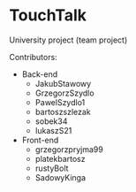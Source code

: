 # TouchTalk

University project (team project)

Contributors:
* Back-end
  * JakubStawowy
  * GrzegorzSzydlo
  * PawelSzydlo1
  * bartoszszlezak
  * sobek34
  * lukaszS21
* Front-end
  * grzegorzpryjma99
  * platekbartosz
  * rustyBolt
  * SadowyKinga 
